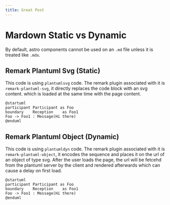 ```yaml
---
title: Great Post
---
```

# Mardown Static vs Dynamic
By default, astro components cannot be used on an `.md` file unless it is treated like `.mdx`.

## Remark Plantuml Svg (Static)
This code is using `plantumlsvg` code. The remark plugin associated with it is `remark-plantuml-svg`, it directly replaces the code block with an svg content. which is loaded at the same time with the page content.

```plantumlsvg
@startuml
participant Participant as Foo
boundary    Reception    as Foo1
Foo -> Foo1 : Message(Hi there)
@enduml
```


## Remark Plantuml Object (Dynamic)
This code is using `plantumldyn` code. The remark plugin associated with it is `remark-plantuml-object`, it encodes the sequence and places it on the url of an object of type svg. After the user loads the page, the url will be fetcehd from the plantuml server by the client and rendered afterwards which can cause a delay on first load.

```plantumldyn
@startuml
participant Participant as Foo
boundary    Reception    as Foo1
Foo -> Foo1 : Message(Hi there)
@enduml
```
